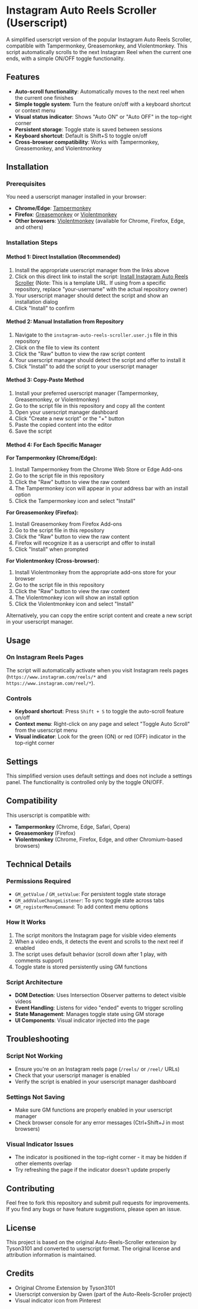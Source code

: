 # Instagram Auto Reels Scroller (Userscript)

A simplified userscript version of the popular Instagram Auto Reels Scroller, compatible with Tampermonkey, Greasemonkey, and Violentmonkey. This script automatically scrolls to the next Instagram Reel when the current one ends, with a simple ON/OFF toggle functionality.

## Features

- **Auto-scroll functionality**: Automatically moves to the next reel when the current one finishes
- **Simple toggle system**: Turn the feature on/off with a keyboard shortcut or context menu
- **Visual status indicator**: Shows "Auto ON" or "Auto OFF" in the top-right corner
- **Persistent storage**: Toggle state is saved between sessions
- **Keyboard shortcut**: Default is Shift+S to toggle on/off
- **Cross-browser compatibility**: Works with Tampermonkey, Greasemonkey, and Violentmonkey
## Installation

### Prerequisites
You need a userscript manager installed in your browser:
- **Chrome/Edge**: [Tampermonkey](https://www.tampermonkey.net/)
- **Firefox**: [Greasemonkey](https://addons.mozilla.org/en-US/firefox/addon/greasemonkey/) or [Violentmonkey](https://addons.mozilla.org/en-US/firefox/addon/violentmonkey/)
- **Other browsers**: [Violentmonkey](https://violentmonkey.github.io/get-it/) (available for Chrome, Firefox, Edge, and others)

### Installation Steps

#### Method 1: Direct Installation (Recommended)
1. Install the appropriate userscript manager from the links above
2. Click on this direct link to install the script: 
   [Install Instagram Auto Reels Scroller](https://raw.githubusercontent.com/your-username/Auto-Reels-Scroller/main/instagram-auto-reels-scroller.user.js)
   (Note: This is a template URL. If using from a specific repository, replace "your-username" with the actual repository owner)
3. Your userscript manager should detect the script and show an installation dialog
4. Click "Install" to confirm

#### Method 2: Manual Installation from Repository
1. Navigate to the `instagram-auto-reels-scroller.user.js` file in this repository
2. Click on the file to view its content
3. Click the "Raw" button to view the raw script content
4. Your userscript manager should detect the script and offer to install it
5. Click "Install" to add the script to your userscript manager

#### Method 3: Copy-Paste Method
1. Install your preferred userscript manager (Tampermonkey, Greasemonkey, or Violentmonkey)
2. Go to the script file in this repository and copy all the content
3. Open your userscript manager dashboard
4. Click "Create a new script" or the "+" button
5. Paste the copied content into the editor
6. Save the script

#### Method 4: For Each Specific Manager

**For Tampermonkey (Chrome/Edge):**
1. Install Tampermonkey from the Chrome Web Store or Edge Add-ons
2. Go to the script file in this repository
3. Click the "Raw" button to view the raw content
4. The Tampermonkey icon will appear in your address bar with an install option
5. Click the Tampermonkey icon and select "Install"

**For Greasemonkey (Firefox):**
1. Install Greasemonkey from Firefox Add-ons
2. Go to the script file in this repository
3. Click the "Raw" button to view the raw content
4. Firefox will recognize it as a userscript and offer to install
5. Click "Install" when prompted

**For Violentmonkey (Cross-browser):**
1. Install Violentmonkey from the appropriate add-ons store for your browser
2. Go to the script file in this repository
3. Click the "Raw" button to view the raw content
4. The Violentmonkey icon will show an install option
5. Click the Violentmonkey icon and select "Install"

Alternatively, you can copy the entire script content and create a new script in your userscript manager.

## Usage

### On Instagram Reels Pages
The script will automatically activate when you visit Instagram reels pages (`https://www.instagram.com/reels/*` and `https://www.instagram.com/reel/*`).

### Controls
- **Keyboard shortcut**: Press `Shift + S` to toggle the auto-scroll feature on/off
- **Context menu**: Right-click on any page and select "Toggle Auto Scroll" from the userscript menu
- **Visual indicator**: Look for the green (ON) or red (OFF) indicator in the top-right corner

## Settings

This simplified version uses default settings and does not include a settings panel. The functionality is controlled only by the toggle ON/OFF.

## Compatibility

This userscript is compatible with:
- **Tampermonkey** (Chrome, Edge, Safari, Opera)
- **Greasemonkey** (Firefox)
- **Violentmonkey** (Chrome, Firefox, Edge, and other Chromium-based browsers)

## Technical Details

### Permissions Required
- `GM_getValue` / `GM_setValue`: For persistent toggle state storage
- `GM_addValueChangeListener`: To sync toggle state across tabs
- `GM_registerMenuCommand`: To add context menu options

### How It Works
1. The script monitors the Instagram page for visible video elements
2. When a video ends, it detects the event and scrolls to the next reel if enabled
3. The script uses default behavior (scroll down after 1 play, with comments support)
4. Toggle state is stored persistently using GM functions

### Script Architecture
- **DOM Detection**: Uses Intersection Observer patterns to detect visible videos
- **Event Handling**: Listens for video "ended" events to trigger scrolling
- **State Management**: Manages toggle state using GM storage
- **UI Components**: Visual indicator injected into the page

## Troubleshooting

### Script Not Working
- Ensure you're on an Instagram reels page (`/reels/` or `/reel/` URLs)
- Check that your userscript manager is enabled
- Verify the script is enabled in your userscript manager dashboard

### Settings Not Saving
- Make sure GM functions are properly enabled in your userscript manager
- Check browser console for any error messages (Ctrl+Shift+J in most browsers)

### Visual Indicator Issues
- The indicator is positioned in the top-right corner - it may be hidden if other elements overlap
- Try refreshing the page if the indicator doesn't update properly

## Contributing

Feel free to fork this repository and submit pull requests for improvements. If you find any bugs or have feature suggestions, please open an issue.

## License

This project is based on the original Auto-Reels-Scroller extension by Tyson3101 and converted to userscript format. The original license and attribution information is maintained.

## Credits

- Original Chrome Extension by Tyson3101
- Userscript conversion by Qwen (part of the Auto-Reels-Scroller project)
- Visual indicator icon from Pinterest
